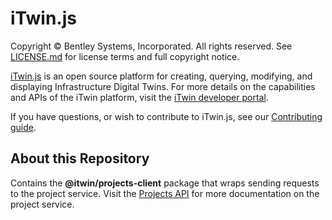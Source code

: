# iTwin.js

Copyright © Bentley Systems, Incorporated. All rights reserved. See [LICENSE.md](./LICENSE.md) for license terms and full copyright notice.

[iTwin.js](http://www.itwinjs.org) is an open source platform for creating, querying, modifying, and displaying Infrastructure Digital Twins. For more details on the capabilities and APIs of the iTwin platform, visit the [iTwin developer portal](https://dev-developer.bentley.com/apis/).

If you have questions, or wish to contribute to iTwin.js, see our [Contributing guide](./CONTRIBUTING.md).

## About this Repository

Contains the __@itwin/projects-client__ package that wraps sending requests to the project service. Visit the [Projects API](https://dev-developer.bentley.com/apis/projects/) for more documentation on the project service.
